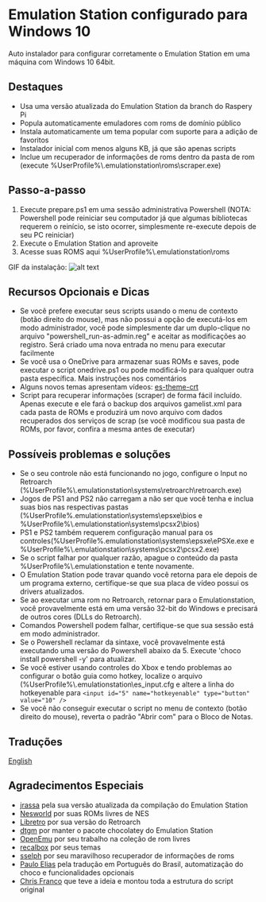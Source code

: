 Emulation Station configurado para Windows 10
======

Auto instalador para configurar corretamente o Emulation Station em uma máquina com Windows 10 64bit.

Destaques
-----

- Usa uma versão atualizada do Emulation Station da branch do Raspery Pi
- Popula automaticamente emuladores com roms de domínio público
- Instala automaticamente um tema popular com suporte para a adição de favoritos
- Instalador inicial com menos alguns KB, já que são apenas scripts
- Inclue um recuperador de informações de roms dentro da pasta de rom (execute %UserProfile%\\.emulationstation\roms\scraper.exe)

Passo-a-passo
-----

1. Execute prepare.ps1 em uma sessão administrativa Powershell
  (NOTA: Powershell pode reiniciar seu computador já que algumas bibliotecas requerem o reinício, se isto ocorrer, simplesmente re-execute depois de seu PC reiniciar)
2. Execute o Emulation Station and aproveite
3. Acesse suas ROMS aqui %UserProfile%\\.emulationstation\roms

GIF da instalação:
![alt text](https://github.com/Francommit/github_gif_dump/blob/master/installation-instructions.gif?raw=true)


Recursos Opcionais e Dicas
-----

- Se você prefere executar seus scripts usando o menu de contexto (botão direito do mouse), mas não possui a opção de executá-los em modo administrador, você pode simplesmente dar um duplo-clique no arquivo "powershell_run-as-admin.reg" e aceitar as modificações ao registro. Será criado uma nova entrada no menu para executar facilmente
- Se você usa o OneDrive para armazenar suas ROMs e saves, pode executar o script onedrive.ps1 ou pode modificá-lo para qualquer outra pasta específica. Mais instruções nos comentários
- Alguns novos temas apresentam vídeos: [es-theme-crt](https://github.com/PRElias/es-theme-crt)
- Script para recuperar informações (scraper) de forma fácil incluído. Apenas execute e ele fará o backup dos arquivos gamelist.xml para cada pasta de ROMs e produzirá um novo arquivo com dados recuperados dos serviços de scrap (se você modificou sua pasta de ROMs, por favor, confira a mesma antes de executar)

Possíveis problemas e soluções
-----

- Se o seu controle não está funcionando no jogo, configure o Input no Retroarch (%UserProfile%\\.emulationstation\systems\retroarch\retroarch.exe)
- Jogos de PS1 and PS2 não carregam a não ser que você tenha e inclua suas bios nas respectivas pastas (%UserProfile%\.emulationstation\systems\epsxe\bios e %UserProfile%\\.emulationstation\systems\pcsx2\bios)
- PS1 e PS2 também requerem configuração manual para os controles(%UserProfile%\.emulationstation\systems\epsxe\ePSXe.exe e %UserProfile%\\.emulationstation\systems\pcsx2\pcsx2.exe)
- Se o script falhar por qualquer razão, apague o conteúdo da pasta %UserProfile%\\.emulationstation e tente novamente.
- O Emulation Station pode travar quando você retorna para ele depois de um programa externo, certifique-se que sua placa de vídeo possui os drivers atualizados.
- Se ao executar uma rom no Retroarch, retornar para o Emulationstation, você provavelmente está em uma versão 32-bit do Windows e precisará de outros cores (DLLs do Retroarch).
- Comandos Powershell podem falhar, certifique-se que sua sessão está em modo administrador.
- Se o Powershell reclamar da sintaxe, você provavelmente está executando uma versão do Powershell abaixo da 5. Execute 'choco install powershell -y' para atualizar.
- Se você estiver usando controles do Xbox e tendo problemas ao configurar o botão guia como hotkey, localize o arquivo (%UserProfile%\\.emulationstation\es_input.cfg e altere a linha do hotkeyenable para ```<input id="5" name="hotkeyenable" type="button" value="10" />```
- Se você não conseguir executar o script no menu de contexto (botão direito do mouse), reverta o padrão "Abrir com" para o Bloco de Notas.

Traduções
-----

[English](README.en.md)


Agradecimentos Especiais
-----

- [jrassa](https://github.com/jrassa/EmulationStation) pela sua versão atualizada da compilação do Emulation Station
- [Nesworld](http://www.nesworld.com/) por suas ROMs livres de NES  
- [Libretro](https://www.libretro.com/) por sua versão do Retroarch  
- [dtgm](https://chocolatey.org/packages/emulationstation) por manter o pacote chocolatey do Emulation Station 
- [OpenEmu](https://github.com/OpenEmu/OpenEmu-Update) por seu trabalho na coleção de rom livres 
- [recalbox](https://github.com/recalbox/recalbox-themes) por seus temas 
- [sselph](https://github.com/sselph/scraper) por seu maravilhoso recuperador de informações de roms 
- [Paulo Elias](http://paulorobertoelias.com.br) pela tradução em Português do Brasil, automatização do choco e funcionalidades opcionais
- [Chris Franco](https://github.com/Francommit) que teve a ideia e montou toda a estrutura do script original 
